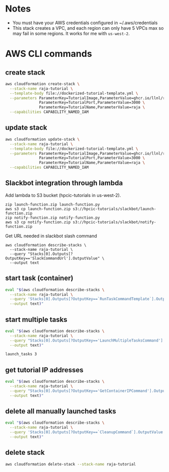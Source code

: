 # Notes
- You must have your AWS credentials configured in ~/.aws/credentials
- This stack creates a VPC, and each region can only have 5 VPCs max so may fail in some regions. It works for me with `us-west-2`.

# AWS CLI commands
## create stack
``` bash
aws cloudformation create-stack \
  --stack-name raja-tutorial \
  --template-body file://dockerized-tutorial-template.yml \
  --parameters ParameterKey=TutorialImage,ParameterValue=ghcr.io/llnl/raja-suite-tutorial/tutorial:latest \
               ParameterKey=TutorialPort,ParameterValue=3000 \
               ParameterKey=TutorialName,ParameterValue=raja \
  --capabilities CAPABILITY_NAMED_IAM
```

## update stack
``` bash
aws cloudformation update-stack \
  --stack-name raja-tutorial \
  --template-body file://dockerized-tutorial-template.yml \
  --parameters ParameterKey=TutorialImage,ParameterValue=ghcr.io/llnl/raja-suite-tutorial/tutorial:latest \
               ParameterKey=TutorialPort,ParameterValue=3000 \
               ParameterKey=TutorialName,ParameterValue=raja \
  --capabilities CAPABILITY_NAMED_IAM
```

## Slackbot integration through lambda
Add lambda to S3 bucket (hpcic-tutorials in us-west-2).
```
zip launch-function.zip launch-function.py
aws s3 cp launch-function.zip s3://hpcic-tutorials/slackbot/launch-function.zip
zip notify-function.zip notify-function.py
aws s3 cp notify-function.zip s3://hpcic-tutorials/slackbot/notify-function.zip
```

Get URL needed in slackbot slash command
```
aws cloudformation describe-stacks \
  --stack-name raja-tutorial \
  --query "Stacks[0].Outputs[?OutputKey=='SlackCommandUrl'].OutputValue" \
  --output text
```

## start task (container)
``` bash
eval "$(aws cloudformation describe-stacks \
  --stack-name raja-tutorial \
  --query 'Stacks[0].Outputs[?OutputKey==`RunTaskCommandTemplate`].OutputValue' \
  --output text)"
```

## start multiple tasks
``` bash
eval "$(aws cloudformation describe-stacks \
  --stack-name raja-tutorial \
  --query "Stacks[0].Outputs[?OutputKey=='LaunchMultipleTasksCommand'].OutputValue" \
  --output text)"

launch_tasks 3
```

## get tutorial IP addresses
``` bash
eval "$(aws cloudformation describe-stacks \
  --stack-name raja-tutorial \
  --query "Stacks[0].Outputs[?OutputKey=='GetContainerIPCommand'].OutputValue" \
  --output text)"
```

## delete all manually launched tasks
``` bash
eval "$(aws cloudformation describe-stacks \
  --stack-name raja-tutorial \
  --query 'Stacks[0].Outputs[?OutputKey==`CleanupCommand`].OutputValue' \
  --output text)"
```

## delete stack
``` bash
aws cloudformation delete-stack --stack-name raja-tutorial
```
